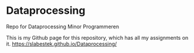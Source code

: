 # Dataprocessing
Repo for Dataprocessing Minor Programmeren

This is my Github page for this repository, which has all my assignments on it.
https://slabestek.github.io/Dataprocessing/
